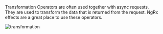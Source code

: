 Transformation Operators are often used together with async requests. They are used to transform the data that is returned from the request. NgRx effects are a great place to use these operators.

![transformation](assets/images/transformation.png)
